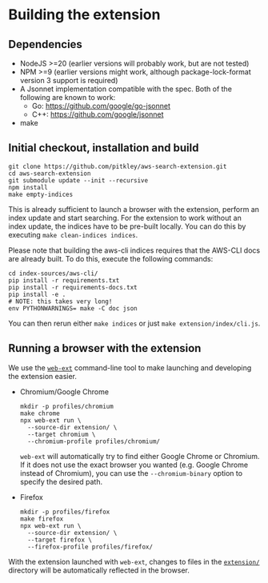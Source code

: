 # Building the extension

## Dependencies

* NodeJS >=20 (earlier versions will probably work, but are not tested)
* NPM >=9 (earlier versions might work, although package-lock-format version 3 support is required)
* A Jsonnet implementation compatible with the spec. Both of the following are known to work:
    * Go: <https://github.com/google/go-jsonnet>
    * C++: <https://github.com/google/jsonnet>
* make

## Initial checkout, installation and build

```shell
git clone https://github.com/pitkley/aws-search-extension.git
cd aws-search-extension
git submodule update --init --recursive
npm install
make empty-indices
```

This is already sufficient to launch a browser with the extension, perform an index update and start searching.
For the extension to work without an index update, the indices have to be pre-built locally.
You can do this by executing `make clean-indices indices`.

Please note that building the aws-cli indices requires that the AWS-CLI docs are already built.
To do this, execute the following commands:

```shell
cd index-sources/aws-cli/
pip install -r requirements.txt
pip install -r requirements-docs.txt
pip install -e .
# NOTE: this takes very long!
env PYTHONWARNINGS= make -C doc json
```

You can then rerun either `make indices` or just `make extension/index/cli.js`.

## Running a browser with the extension

We use the [`web-ext`](https://github.com/mozilla/web-ext/) command-line tool to make launching and developing the
extension easier.

* Chromium/Google Chrome

    ```shell
    mkdir -p profiles/chromium
    make chrome
    npx web-ext run \
      --source-dir extension/ \
      --target chromium \
      --chromium-profile profiles/chromium/
    ```
  
    `web-ext` will automatically try to find either Google Chrome or Chromium.
    If it does not use the exact browser you wanted (e.g. Google Chrome instead of Chromium), you can use the `--chromium-binary` option to specify the desired path.

* Firefox

    ```shell
    mkdir -p profiles/firefox
    make firefox
    npx web-ext run \
      --source-dir extension/ \
      --target firefox \
      --firefox-profile profiles/firefox/
    ```

With the extension launched with `web-ext`, changes to files in the [`extension/`](extension/) directory will be automatically reflected in the browser.
